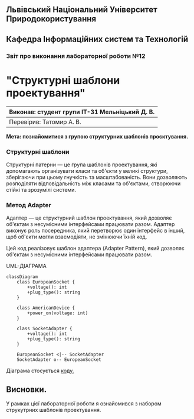 ## Львівський Національний Університет Природокористування
## Кафедра Інформаційних систем та Технологій



### Звіт про виконання лабораторної роботи №12
# "Структурні шаблони проектування"



| Виконав: студент групи ІТ-31 Мельніцький Д. В.|
|-----------------------------------------------|
| Перевірив: Татомир А. В.                      | 



**Мета: познайомитися з групою структурних  шаблонів проєктування.**


### **Структурні шаблони**
Структурні патерни — це група шаблонів проектування, які допомагають організувати класи та об'єкти у великі структури, зберігаючи при цьому гнучкість та масштабованість. Вони дозволяють розподіляти відповідальність між класами та об'єктами, створюючи стійкі та зрозумілі системи.

### **Метод Adapter**
Адаптер — це структурний шаблон проектування, який дозволяє об'єктам з несумісними інтерфейсами працювати разом. Адаптер виконує роль посередника, який перетворює один інтерфейс в інший, щоб об'єкти могли взаємодіяти, не змінюючи їхній код.


Цей код реалізовує шаблон адаптера (Adapter Pattern), який дозволяє об'єктам з несумісними інтерфейсами працювати разом.

UML-ДІАГРАМА
```mermaid
classDiagram
    class EuropeanSocket {
        +voltage(): int
        +plug_type(): string
    }

    class AmericanDevice {
        +power_on(voltage: int)
    }

    class SocketAdapter {
        +voltage(): int
        +plug_type(): string
    }

    EuropeanSocket <|-- SocketAdapter
    SocketAdapter o-- EuropeanSocket
```

Діаграма стосується [коду.](./12.patern_adapter.py)


## Висновки.
У рамках цієї лабораторної роботи я ознайомився з набором струкутрних шаблонів проектування.
